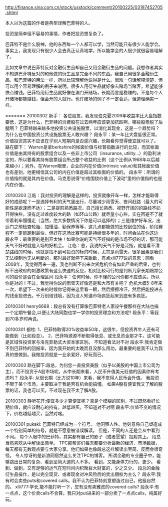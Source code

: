 http://finance.sina.com.cn/stock/usstock/comment/20100225/03187452705.shtml

本人以为这篇的作者是典型误解巴菲特的人。

投资是简单但不容易的事情，作者把投资想复杂了。

巴菲特不是什么股神，他的东西每一个人都可以学，当然可能只有很少人能学会。事实上，我发现只有很少人会去真正认真地学，所以能学会的人很少就很容易理解了。

比如文章中说巴菲特反对金融衍生品却自己又用金融衍生品的问题。我想作者其实不知道巴菲特反对的和他做的衍生品是完全不同的东西。我自己用很多金融衍生品，和巴菲特的用法一样，所以比较理解他说得是什么。很难一句话解释清楚，但可以用个容易理解的例子来说明。很多人用衍生品就好像去赌场当赌客，希望能够快点赚钱。巴菲特用衍生品就好像在澳门开赌场，长期而言是稳赚的。不是每个人开赌场都能赚钱，但会开的人就行。也许赌场的例子不一定合适，但道理确实一样。

=======
20100302
新手：
各位朋友，我发现伯克夏2009年收益率比大盘指数要低，这是为什么，巴菲特的消费股在过去两年应该更加抗跌啊，哪些股票脱了后腿啊？
巴菲特越来越多地投资公共设施股票，以消化其现金，这是一个趋势吗？为什么在中国投资公共设施股票无人敢兴趣？
段永平：某一年比大盘低很正常。价值投资其实不应该在乎别人短期内是否感兴趣，长期看你觉得便宜就可以了。
路在脚下：
Warren是拿berkshire的帐面价值与标普指数进行的比较，而其帐面价值是由其持有的股票组合以及一些非上市公司（insurance, utility...）的盈利决定的，所以要看其持有股票组合所占整个收益的比例（这个比例从1968年以后越来越小）；另外，在Warren眼里，企业的内在价值(intrinsic value)和其帐面价值也有差别，他更相信其公司的内在价值是超过其帐面的价值的。
段永平：所谓的价值指的就是其内在价值。马克思说得“价格围绕价值上下波动”里的价值指的也是内在价值。

20100303
江临：我对投资的理解是这样的，投资就像开车一样，怎样才能取得好的成绩呢？一是选择有利的天气里出行，尽量减少雨雪天、夜间赶路（最大的可能性是欲速而不达）；二是提前熟悉路况，自己擅长熟悉、视野开阔的的路线不妨开得快些，没有走过难度较大的路（如环山公路）就尽量小心些，实在回避不了就带着刹车慢慢走（当然，绝大多数情况下你是可以选择的）；三是维护好车况，出远门之前检查轮胎、加慢油、勤保养等等，这几点都能做的比较到位的话，阶段赛程不一定能跑到最快，但好在这场比赛可能是持续很多年的，时间会站在你这边
段永平：最重要的是别开太快！如果你说的天气不好指的是市场不好的话，那可能天气不好时就是入场的好机会。
江临：恩，我说的天气不好是泛指，就是看不清楚路线的时候，也就是找不到可投资的标的时候，尤其是雨雪天，很多因素是我们无法控制也无从判断的，那时最好就停下来歇歇，有点xlli777说的意思；回看2008年，我觉得再来一遍，我也判断不出来次贷危机会有如此严重的后果，也判断不出政府的刺激政策有这么快速的反应，相对比较可行的是判断几家长期跟踪公司的股价是否在合理区间
段永平：任何时候，你不懂的公司你都不应该买。所以你是对的！不过，我觉得你说的雨雪天好像还是和大市有关吧？
危机大概5-8年来一次，希望下一次来的时候你记得来这里看一眼，然后擦擦冷汗，然后把能投进去的钱全投进去。千万别借钱哦，因为没人知道市场疯狂起来到底有多疯狂。

20100301
henry6688：段总有没有打算像巴菲特老人家设午餐那样在大陆也搞一个定期午餐会,以便让大陆同胞也学一学你的投资理念和方法呢?
段永平：等我到70多岁时再说。

20100301
都柱:
1、巴菲特取得20%收益率50年，这很牛，但投资界牛人还有可能做到（比如段总）。
2、巴菲特源源不断取得低息、或无息资金那才牛，这可能是区域性投资家与洛克菲勒式大资本家区别。
不知道看法对不对
段永平:我肯定做不到巴菲特的回报率，因为我开始的太晚而且没那么用功，最重要的是我不认为我真的想做到。我做投资就是一业余爱好，好玩而已。

20100303
路在脚下:段总，为何您一直投资美股（似乎以美股的中国上市公司为主），而不投资于A股市场呢，从中长期来看，人民币升值美元贬值的因素你有考虑吗？
段永平:
从很长期（比方说10年）来看，我不觉得人民币会升值。
我投资不限于某个市场，主要取决于我是否有机会能搞懂。
如果A股有便宜我又了解的股票的话，我也可以买。不过现在我不太了解A股。

20100303
静听花开:便宜多少才算便宜呢？真是个模糊的区别，不过既然看好长期价值，就应该耐心的持有，越低越买。不知道对不对啊
段永平:价值不变的情况下，价格越低越买，当然对咯。

20100301
pukaki:
巴菲特已经成为一个符号。
他洞察人性。他刻意将自己塑造成一个特别简单的符号，就是不愿意被错误解读。
但是，不同的人还是会从中看到不同。
每个人眼中的巴菲特，其实都有自己的影子（或者愿望）投射其上。
段总当然喜欢从中解读出简单。
TPC那帮哥们每天都要分析最新的经济、市场数据，每天都有无数观点要与大家分享。他们如果也像段总这样解读出至简，反而会很奇怪。
令人惊讶的是新浪网居然这么关注TPC的博客。
所谓金融的专业圈子中，能够跳出日常的复杂、看到至简大道的人不多。
看到，又能身体力行的，更少。
看到、做到，又有足够的运气在短时间内积聚巨大财富的，少之又少。
段总的金融衍生品操作，是以完全现货、或者现金对冲风险后的卖出期权为主么？
段永平:我有时会卖些puts和covered calls。我不认为巴菲特刻意塑造过自己，他挺自然的。
xlli777:学长,能不能打听一下，您有没有卖雅虎的covered calls?
段永平:有一点点，这个价卖calls不合算。我只对put进来的一部分卖了一点点calls，纯属好玩。
